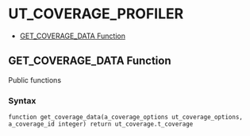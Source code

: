 # UT_COVERAGE_PROFILER






- [GET_COVERAGE_DATA Function](#get_coverage_data)












 
## GET_COVERAGE_DATA Function<a name="get_coverage_data"></a>


<p>
<p>Public functions</p>
</p>

### Syntax
```plsql
function get_coverage_data(a_coverage_options ut_coverage_options, a_coverage_id integer) return ut_coverage.t_coverage
```

 





 
